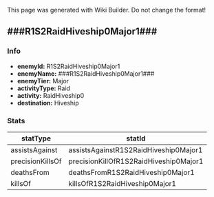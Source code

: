 <span class="wiki-builder">This page was generated with Wiki Builder. Do not change the format!</span>

## ###R1S2RaidHiveship0Major1###
### Info
* **enemyId:** R1S2RaidHiveship0Major1
* **enemyName:** ###R1S2RaidHiveship0Major1###
* **enemyTier:** Major
* **activityType:** Raid
* **activity:** RaidHiveship0
* **destination:** Hiveship

### Stats
statType | statId
-------- | ------
assistsAgainst | assistsAgainstR1S2RaidHiveship0Major1
precisionKillsOf | precisionKillOfR1S2RaidHiveship0Major1
deathsFrom | deathsFromR1S2RaidHiveship0Major1
killsOf | killsOfR1S2RaidHiveship0Major1

